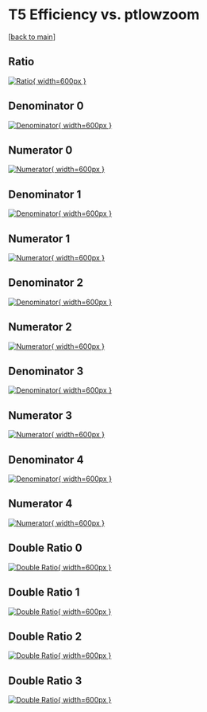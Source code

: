# T5 Efficiency vs. ptlowzoom

[[back to main](./)]



## Ratio

[![Ratio](../mtv/var/T5_base_11_1_eff_ptlowzoom.png){ width=600px }](../mtv/var/T5_base_11_1_eff_ptlowzoom.pdf)

## Denominator 0

[![Denominator](../mtv/den/T5_base_11_1_eff_ptlowzoom_den0.png){ width=600px }](../mtv/den/T5_base_11_1_eff_ptlowzoom_den0.pdf)

## Numerator 0

[![Numerator](../mtv/num/T5_base_11_1_eff_ptlowzoom_num0.png){ width=600px }](../mtv/num/T5_base_11_1_eff_ptlowzoom_num0.pdf)

## Denominator 1

[![Denominator](../mtv/den/T5_base_11_1_eff_ptlowzoom_den1.png){ width=600px }](../mtv/den/T5_base_11_1_eff_ptlowzoom_den1.pdf)

## Numerator 1

[![Numerator](../mtv/num/T5_base_11_1_eff_ptlowzoom_num1.png){ width=600px }](../mtv/num/T5_base_11_1_eff_ptlowzoom_num1.pdf)

## Denominator 2

[![Denominator](../mtv/den/T5_base_11_1_eff_ptlowzoom_den2.png){ width=600px }](../mtv/den/T5_base_11_1_eff_ptlowzoom_den2.pdf)

## Numerator 2

[![Numerator](../mtv/num/T5_base_11_1_eff_ptlowzoom_num2.png){ width=600px }](../mtv/num/T5_base_11_1_eff_ptlowzoom_num2.pdf)

## Denominator 3

[![Denominator](../mtv/den/T5_base_11_1_eff_ptlowzoom_den3.png){ width=600px }](../mtv/den/T5_base_11_1_eff_ptlowzoom_den3.pdf)

## Numerator 3

[![Numerator](../mtv/num/T5_base_11_1_eff_ptlowzoom_num3.png){ width=600px }](../mtv/num/T5_base_11_1_eff_ptlowzoom_num3.pdf)

## Denominator 4

[![Denominator](../mtv/den/T5_base_11_1_eff_ptlowzoom_den4.png){ width=600px }](../mtv/den/T5_base_11_1_eff_ptlowzoom_den4.pdf)

## Numerator 4

[![Numerator](../mtv/num/T5_base_11_1_eff_ptlowzoom_num4.png){ width=600px }](../mtv/num/T5_base_11_1_eff_ptlowzoom_num4.pdf)

## Double Ratio 0

[![Double Ratio](../mtv/ratio/T5_base_11_1_eff_ptlowzoom_ratio0.png){ width=600px }](../mtv/ratio/T5_base_11_1_eff_ptlowzoom_ratio0.pdf)

## Double Ratio 1

[![Double Ratio](../mtv/ratio/T5_base_11_1_eff_ptlowzoom_ratio1.png){ width=600px }](../mtv/ratio/T5_base_11_1_eff_ptlowzoom_ratio1.pdf)

## Double Ratio 2

[![Double Ratio](../mtv/ratio/T5_base_11_1_eff_ptlowzoom_ratio2.png){ width=600px }](../mtv/ratio/T5_base_11_1_eff_ptlowzoom_ratio2.pdf)

## Double Ratio 3

[![Double Ratio](../mtv/ratio/T5_base_11_1_eff_ptlowzoom_ratio3.png){ width=600px }](../mtv/ratio/T5_base_11_1_eff_ptlowzoom_ratio3.pdf)

